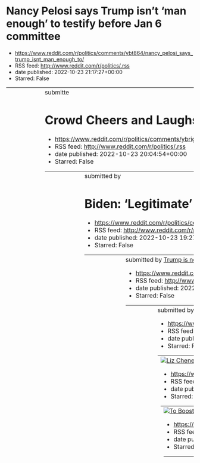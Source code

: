 # Nancy Pelosi says Trump isn’t ‘man enough’ to testify before Jan 6 committee
 - https://www.reddit.com/r/politics/comments/ybt864/nancy_pelosi_says_trump_isnt_man_enough_to/
 - RSS feed: http://www.reddit.com/r/politics/.rss
 - date published: 2022-10-23 21:17:27+00:00
 - Starred: False

<table> <tr><td> <a href="https://www.reddit.com/r/politics/comments/ybt864/nancy_pelosi_says_trump_isnt_man_enough_to/"> <img alt="Nancy Pelosi says Trump isn’t ‘man enough’ to testify before Jan 6 committee" src="https://external-preview.redd.it/0D7y4EhymtR2rSix_Y-eAmytmbx3iBjvyeUr83F0hlA.jpg?width=640&amp;crop=smart&amp;auto=webp&amp;s=f017f2c14148b96fa1b3bd4a180b229a8d85247b" title="Nancy Pelosi says Trump isn’t ‘man enough’ to testify before Jan 6 committee" /> </a> </td><td> &#32; submitte

# Crowd Cheers and Laughs When Trump Threatens Journalists With Prison Rape
 - https://www.reddit.com/r/politics/comments/ybrigg/crowd_cheers_and_laughs_when_trump_threatens/
 - RSS feed: http://www.reddit.com/r/politics/.rss
 - date published: 2022-10-23 20:04:54+00:00
 - Starred: False

<table> <tr><td> <a href="https://www.reddit.com/r/politics/comments/ybrigg/crowd_cheers_and_laughs_when_trump_threatens/"> <img alt="Crowd Cheers and Laughs When Trump Threatens Journalists With Prison Rape" src="https://external-preview.redd.it/kjDan7V7KMZh_YHwpQ-__wnnphMn5e5SEN5t5rvkN6E.jpg?width=640&amp;crop=smart&amp;auto=webp&amp;s=c7147a813f4d580613f58fdd3eba0ba492266a8e" title="Crowd Cheers and Laughs When Trump Threatens Journalists With Prison Rape" /> </a> </td><td> &#32; submitted by

# Biden: ‘Legitimate’ for voters to weigh age as he nears 80
 - https://www.reddit.com/r/politics/comments/ybqlhm/biden_legitimate_for_voters_to_weigh_age_as_he/
 - RSS feed: http://www.reddit.com/r/politics/.rss
 - date published: 2022-10-23 19:27:02+00:00
 - Starred: False

<table> <tr><td> <a href="https://www.reddit.com/r/politics/comments/ybqlhm/biden_legitimate_for_voters_to_weigh_age_as_he/"> <img alt="Biden: ‘Legitimate’ for voters to weigh age as he nears 80" src="https://external-preview.redd.it/VnsnunIeKc3Rj700UOkBV9C42llXYdNEC5dNt3hdxKA.jpg?width=640&amp;crop=smart&amp;auto=webp&amp;s=67baf71e0bc65964a9a2f676f89fae00e2e55021" title="Biden: ‘Legitimate’ for voters to weigh age as he nears 80" /> </a> </td><td> &#32; submitted by &#32; <a href="https://www.

# Trump is not 'man enough' to testify in Jan. 6 probe, Pelosi says
 - https://www.reddit.com/r/politics/comments/ybpfh2/trump_is_not_man_enough_to_testify_in_jan_6_probe/
 - RSS feed: http://www.reddit.com/r/politics/.rss
 - date published: 2022-10-23 18:40:30+00:00
 - Starred: False

<table> <tr><td> <a href="https://www.reddit.com/r/politics/comments/ybpfh2/trump_is_not_man_enough_to_testify_in_jan_6_probe/"> <img alt="Trump is not 'man enough' to testify in Jan. 6 probe, Pelosi says" src="https://external-preview.redd.it/f3omYE7rl6DfUexF7Fkfo423Xg7wyAY5--AIdORxJ34.jpg?width=640&amp;crop=smart&amp;auto=webp&amp;s=3579215385c21506ce7151173754bc51d35ad661" title="Trump is not 'man enough' to testify in Jan. 6 probe, Pelosi says" /> </a> </td><td> &#32; submitted by &#32; <a h

# Liz Cheney warns election-denying candidates on midterm ballots pose ‘grave’ threat to democracy
 - https://www.reddit.com/r/politics/comments/yboykk/liz_cheney_warns_electiondenying_candidates_on/
 - RSS feed: http://www.reddit.com/r/politics/.rss
 - date published: 2022-10-23 18:21:51+00:00
 - Starred: False

<table> <tr><td> <a href="https://www.reddit.com/r/politics/comments/yboykk/liz_cheney_warns_electiondenying_candidates_on/"> <img alt="Liz Cheney warns election-denying candidates on midterm ballots pose ‘grave’ threat to democracy" src="https://external-preview.redd.it/qvScjV26O_6Vl8gS8p2o6hJwx8urfESjVX9HEpO3h0s.jpg?width=640&amp;crop=smart&amp;auto=webp&amp;s=a94cdfaf91bdaf895bf83fa60a7ee6e7c649a517" title="Liz Cheney warns election-denying candidates on midterm ballots pose ‘grave’ threat to

# To Boost Turnout, Sanders Says Dems Must Attack 'Corporate Agenda of the Republicans'
 - https://www.reddit.com/r/politics/comments/ybo4sn/to_boost_turnout_sanders_says_dems_must_attack/
 - RSS feed: http://www.reddit.com/r/politics/.rss
 - date published: 2022-10-23 17:48:27+00:00
 - Starred: False

<table> <tr><td> <a href="https://www.reddit.com/r/politics/comments/ybo4sn/to_boost_turnout_sanders_says_dems_must_attack/"> <img alt="To Boost Turnout, Sanders Says Dems Must Attack 'Corporate Agenda of the Republicans'" src="https://external-preview.redd.it/rckzYiSm0WeQ_ppR1M21Lk4LRbK9Kbo3cTE6DDHzvsg.jpg?width=640&amp;crop=smart&amp;auto=webp&amp;s=b5a76668dfe58f53c12d5a1b4a92e0e907384e2c" title="To Boost Turnout, Sanders Says Dems Must Attack 'Corporate Agenda of the Republicans'" /> </a> </

# In Ohio, Vance faces backlash in Ukrainian community over war stance
 - https://www.reddit.com/r/politics/comments/ybnuii/in_ohio_vance_faces_backlash_in_ukrainian/
 - RSS feed: http://www.reddit.com/r/politics/.rss
 - date published: 2022-10-23 17:37:11+00:00
 - Starred: False

<table> <tr><td> <a href="https://www.reddit.com/r/politics/comments/ybnuii/in_ohio_vance_faces_backlash_in_ukrainian/"> <img alt="In Ohio, Vance faces backlash in Ukrainian community over war stance" src="https://external-preview.redd.it/hRM1g7v1UfSwO8o-9-DZdTbaAzg1ZcLwgeUuoUD3YZ8.jpg?width=640&amp;crop=smart&amp;auto=webp&amp;s=cce1e0221cdaa9981e1c00d334c125d3b6b67d90" title="In Ohio, Vance faces backlash in Ukrainian community over war stance" /> </a> </td><td> &#32; submitted by &#32; <a hre

# Jan. 6 Capitol riot committee won't let Trump turn testimony into a 'circus,' Cheney says
 - https://www.reddit.com/r/politics/comments/ybmvuh/jan_6_capitol_riot_committee_wont_let_trump_turn/
 - RSS feed: http://www.reddit.com/r/politics/.rss
 - date published: 2022-10-23 17:00:32+00:00
 - Starred: False

<table> <tr><td> <a href="https://www.reddit.com/r/politics/comments/ybmvuh/jan_6_capitol_riot_committee_wont_let_trump_turn/"> <img alt="Jan. 6 Capitol riot committee won't let Trump turn testimony into a 'circus,' Cheney says" src="https://external-preview.redd.it/cmrYbtacRD6M0PYEBSCs_qi6wu-vTG0ooUe1mjxer9k.jpg?width=640&amp;crop=smart&amp;auto=webp&amp;s=4cc12dfcc5dafb6cc0d4e7cc9d4f6da302aafdb7" title="Jan. 6 Capitol riot committee won't let Trump turn testimony into a 'circus,' Cheney says" 

# Biden touts federal deficit: ‘Largest one-year drop in American history’
 - https://www.reddit.com/r/politics/comments/ybmqbr/biden_touts_federal_deficit_largest_oneyear_drop/
 - RSS feed: http://www.reddit.com/r/politics/.rss
 - date published: 2022-10-23 16:54:40+00:00
 - Starred: False

<table> <tr><td> <a href="https://www.reddit.com/r/politics/comments/ybmqbr/biden_touts_federal_deficit_largest_oneyear_drop/"> <img alt="Biden touts federal deficit: ‘Largest one-year drop in American history’" src="https://external-preview.redd.it/zbaOfX20MJSXlsP3sl4leh7mJdznp15MKG-1z3YQDSU.jpg?width=640&amp;crop=smart&amp;auto=webp&amp;s=cb2a1e5ebd322ebeaf14075efc44f43ede442419" title="Biden touts federal deficit: ‘Largest one-year drop in American history’" /> </a> </td><td> &#32; submitted 

# A Group of Former Trump Aides Is Behind Racist and False Anti-Immigrant Ads
 - https://www.reddit.com/r/politics/comments/ybmjmu/a_group_of_former_trump_aides_is_behind_racist/
 - RSS feed: http://www.reddit.com/r/politics/.rss
 - date published: 2022-10-23 16:47:12+00:00
 - Starred: False

<table> <tr><td> <a href="https://www.reddit.com/r/politics/comments/ybmjmu/a_group_of_former_trump_aides_is_behind_racist/"> <img alt="A Group of Former Trump Aides Is Behind Racist and False Anti-Immigrant Ads" src="https://external-preview.redd.it/Ge8g2Rj3rFanvsKjywjdE-FRRcUI697JUYcRRSpefew.jpg?width=640&amp;crop=smart&amp;auto=webp&amp;s=7fe8c6d202a58e41f4bdbdc19dd026813eb070b4" title="A Group of Former Trump Aides Is Behind Racist and False Anti-Immigrant Ads" /> </a> </td><td> &#32; submit

# Kevin McCarthy leading "pro-Putin" Republicans is "dangerous": Liz Cheney
 - https://www.reddit.com/r/politics/comments/ybmaxt/kevin_mccarthy_leading_proputin_republicans_is/
 - RSS feed: http://www.reddit.com/r/politics/.rss
 - date published: 2022-10-23 16:37:36+00:00
 - Starred: False

<table> <tr><td> <a href="https://www.reddit.com/r/politics/comments/ybmaxt/kevin_mccarthy_leading_proputin_republicans_is/"> <img alt="Kevin McCarthy leading &quot;pro-Putin&quot; Republicans is &quot;dangerous&quot;: Liz Cheney" src="https://external-preview.redd.it/EXHL8eoKHB7Ft21nIa33nJOCo0iFcbu1EKAS7LrLTZ4.jpg?width=640&amp;crop=smart&amp;auto=webp&amp;s=2c3092b972106643b1820058b407b1b3d5cae322" title="Kevin McCarthy leading &quot;pro-Putin&quot; Republicans is &quot;dangerous&quot;: Liz Ch

# For months, Trump has 'repeatedly' discussed choosing Marjorie Taylor Greene as his 2024 running mate: journalist
 - https://www.reddit.com/r/politics/comments/ybm9ej/for_months_trump_has_repeatedly_discussed/
 - RSS feed: http://www.reddit.com/r/politics/.rss
 - date published: 2022-10-23 16:35:50+00:00
 - Starred: False

<table> <tr><td> <a href="https://www.reddit.com/r/politics/comments/ybm9ej/for_months_trump_has_repeatedly_discussed/"> <img alt="For months, Trump has 'repeatedly' discussed choosing Marjorie Taylor Greene as his 2024 running mate: journalist" src="https://external-preview.redd.it/j6XVcWXz9TybuWNHIpnhTSpb0lV8Zq4pJTkJZ3vXKF4.jpg?width=640&amp;crop=smart&amp;auto=webp&amp;s=2366df4e883f2f35f279e2d71277737a01c5186d" title="For months, Trump has 'repeatedly' discussed choosing Marjorie Taylor Gree

# Remember The Supreme Court Leak Investigation? Why Has Everyone Gotten So Quiet About That?
 - https://www.reddit.com/r/politics/comments/ybm4j2/remember_the_supreme_court_leak_investigation_why/
 - RSS feed: http://www.reddit.com/r/politics/.rss
 - date published: 2022-10-23 16:30:39+00:00
 - Starred: False

<table> <tr><td> <a href="https://www.reddit.com/r/politics/comments/ybm4j2/remember_the_supreme_court_leak_investigation_why/"> <img alt="Remember The Supreme Court Leak Investigation? Why Has Everyone Gotten So Quiet About That?" src="https://external-preview.redd.it/VuvgrkzY23lWmE8PVZh7fDdR8pu_qHI8vFtL2hTANAk.jpg?width=640&amp;crop=smart&amp;auto=webp&amp;s=5f240e847018c671b8080a8188d23953944a2267" title="Remember The Supreme Court Leak Investigation? Why Has Everyone Gotten So Quiet About Th

# Trump Plans to Challenge the 2022 Elections -- Starting in Philly
 - https://www.reddit.com/r/politics/comments/ybkw9e/trump_plans_to_challenge_the_2022_elections/
 - RSS feed: http://www.reddit.com/r/politics/.rss
 - date published: 2022-10-23 15:41:42+00:00
 - Starred: False

<table> <tr><td> <a href="https://www.reddit.com/r/politics/comments/ybkw9e/trump_plans_to_challenge_the_2022_elections/"> <img alt="Trump Plans to Challenge the 2022 Elections -- Starting in Philly" src="https://external-preview.redd.it/b68K_LuKXHugwGDCXvyz3mao4SdWh51FDBQcI6LjLg0.jpg?width=640&amp;crop=smart&amp;auto=webp&amp;s=443fb7a825ecf753fdceb06a9d0b082b4758c316" title="Trump Plans to Challenge the 2022 Elections -- Starting in Philly" /> </a> </td><td> &#32; submitted by &#32; <a href="h

# Cheney: ‘McCarthy is going to make himself the leader of the pro-Putin wing’ of GOP
 - https://www.reddit.com/r/politics/comments/ybkfhp/cheney_mccarthy_is_going_to_make_himself_the/
 - RSS feed: http://www.reddit.com/r/politics/.rss
 - date published: 2022-10-23 15:22:14+00:00
 - Starred: False

<table> <tr><td> <a href="https://www.reddit.com/r/politics/comments/ybkfhp/cheney_mccarthy_is_going_to_make_himself_the/"> <img alt="Cheney: ‘McCarthy is going to make himself the leader of the pro-Putin wing’ of GOP" src="https://external-preview.redd.it/nrVPDtjWX2dk50tZHwYdFb19tkFgC6JQzM0VARe8Kvc.jpg?width=640&amp;crop=smart&amp;auto=webp&amp;s=7679d7ca46f57655fd5152b1743a16f8e951623f" title="Cheney: ‘McCarthy is going to make himself the leader of the pro-Putin wing’ of GOP" /> </a> </td><td

# Trump calls for jailing Roe v Wade ‘leaker’ and reporters who published draft opinion
 - https://www.reddit.com/r/politics/comments/ybk99n/trump_calls_for_jailing_roe_v_wade_leaker_and/
 - RSS feed: http://www.reddit.com/r/politics/.rss
 - date published: 2022-10-23 15:15:21+00:00
 - Starred: False

<table> <tr><td> <a href="https://www.reddit.com/r/politics/comments/ybk99n/trump_calls_for_jailing_roe_v_wade_leaker_and/"> <img alt="Trump calls for jailing Roe v Wade ‘leaker’ and reporters who published draft opinion" src="https://external-preview.redd.it/DFBApC2mG8JsapSX_MCYcDvgB9bJzArsD8qjeai76_w.jpg?width=640&amp;crop=smart&amp;auto=webp&amp;s=7e7ac1664926ec72fd9e1a246eb8fb06fdf93107" title="Trump calls for jailing Roe v Wade ‘leaker’ and reporters who published draft opinion" /> </a> </t

# Donald Trump Harrumphs It Would Be “Very Disloyal” if Cabinet Members Ran for President in 2024
 - https://www.reddit.com/r/politics/comments/ybjx6s/donald_trump_harrumphs_it_would_be_very_disloyal/
 - RSS feed: http://www.reddit.com/r/politics/.rss
 - date published: 2022-10-23 15:01:47+00:00
 - Starred: False

<table> <tr><td> <a href="https://www.reddit.com/r/politics/comments/ybjx6s/donald_trump_harrumphs_it_would_be_very_disloyal/"> <img alt="Donald Trump Harrumphs It Would Be “Very Disloyal” if Cabinet Members Ran for President in 2024" src="https://external-preview.redd.it/VbAd0FdsWDbtHstDhvZSw2-RG8D3wszRU4Mru3SxvV0.jpg?width=640&amp;crop=smart&amp;auto=webp&amp;s=5e1189670d8055268a24bfe412a4ff6684dc77dd" title="Donald Trump Harrumphs It Would Be “Very Disloyal” if Cabinet Members Ran for Preside

# Sanders ‘worried’ about Democratic midterm turnout, urges focus on economy
 - https://www.reddit.com/r/politics/comments/ybijzx/sanders_worried_about_democratic_midterm_turnout/
 - RSS feed: http://www.reddit.com/r/politics/.rss
 - date published: 2022-10-23 14:04:30+00:00
 - Starred: False

<table> <tr><td> <a href="https://www.reddit.com/r/politics/comments/ybijzx/sanders_worried_about_democratic_midterm_turnout/"> <img alt="Sanders ‘worried’ about Democratic midterm turnout, urges focus on economy" src="https://external-preview.redd.it/OwFRGr8RZDraZgLrDClpp7HgUZF1eGWS3n90JDgSrFg.jpg?width=640&amp;crop=smart&amp;auto=webp&amp;s=213e9d013188ce429d353f0c44ebb01bf18959b2" title="Sanders ‘worried’ about Democratic midterm turnout, urges focus on economy" /> </a> </td><td> &#32; submit

# GOP senator defends Jan. 6 texts to Meadows
 - https://www.reddit.com/r/politics/comments/ybi7we/gop_senator_defends_jan_6_texts_to_meadows/
 - RSS feed: http://www.reddit.com/r/politics/.rss
 - date published: 2022-10-23 13:50:12+00:00
 - Starred: False

<table> <tr><td> <a href="https://www.reddit.com/r/politics/comments/ybi7we/gop_senator_defends_jan_6_texts_to_meadows/"> <img alt="GOP senator defends Jan. 6 texts to Meadows" src="https://external-preview.redd.it/VOfvxsjZ-Eb3LMkFHUiSpsK-M0WH4ROd8sWwPDcl9R8.jpg?width=640&amp;crop=smart&amp;auto=webp&amp;s=5c7ac38a6656fb9584fc7ff6ea9ea7559cdd34ab" title="GOP senator defends Jan. 6 texts to Meadows" /> </a> </td><td> &#32; submitted by &#32; <a href="https://www.reddit.com/user/Gambit08"> /u/Gamb

# Man on Mehmet Oz Panel Says He’s Swayed Away From GOP Candidate
 - https://www.reddit.com/r/politics/comments/ybhwgl/man_on_mehmet_oz_panel_says_hes_swayed_away_from/
 - RSS feed: http://www.reddit.com/r/politics/.rss
 - date published: 2022-10-23 13:36:08+00:00
 - Starred: False

<table> <tr><td> <a href="https://www.reddit.com/r/politics/comments/ybhwgl/man_on_mehmet_oz_panel_says_hes_swayed_away_from/"> <img alt="Man on Mehmet Oz Panel Says He’s Swayed Away From GOP Candidate" src="https://external-preview.redd.it/xBedhkjbdNtFTlA2n_4XQbKNb1qVTYTrKQBayjmlI80.jpg?width=640&amp;crop=smart&amp;auto=webp&amp;s=b5e8fd33cecb687695e314a7e2766cad48757580" title="Man on Mehmet Oz Panel Says He’s Swayed Away From GOP Candidate" /> </a> </td><td> &#32; submitted by &#32; <a href="

# We Need to Stop Calling Far-Right Extremists ‘Conservatives’
 - https://www.reddit.com/r/politics/comments/ybhht0/we_need_to_stop_calling_farright_extremists/
 - RSS feed: http://www.reddit.com/r/politics/.rss
 - date published: 2022-10-23 13:17:42+00:00
 - Starred: True

<table> <tr><td> <a href="https://www.reddit.com/r/politics/comments/ybhht0/we_need_to_stop_calling_farright_extremists/"> <img alt="We Need to Stop Calling Far-Right Extremists ‘Conservatives’" src="https://external-preview.redd.it/fd_TRrNJOYzfI-RVIEyXYTR9rFwm9OqlG2iPseTpGEI.jpg?width=640&amp;crop=smart&amp;auto=webp&amp;s=b60ebbe3348b07f2a3666f95b44f5522729780d5" title="We Need to Stop Calling Far-Right Extremists ‘Conservatives’" /> </a> </td><td> &#32; submitted by &#32; <a href="https://www

# There’s No Good Option for Conservative Voters in Georgia | And in Pennsylvania, too.
 - https://www.reddit.com/r/politics/comments/ybh8sz/theres_no_good_option_for_conservative_voters_in/
 - RSS feed: http://www.reddit.com/r/politics/.rss
 - date published: 2022-10-23 13:06:12+00:00
 - Starred: False

<table> <tr><td> <a href="https://www.reddit.com/r/politics/comments/ybh8sz/theres_no_good_option_for_conservative_voters_in/"> <img alt="There’s No Good Option for Conservative Voters in Georgia | And in Pennsylvania, too." src="https://external-preview.redd.it/rQUYXF8jLqc0uqB7-SgPlykQEJoet8kn6cCNaggvj5Q.jpg?width=640&amp;crop=smart&amp;auto=webp&amp;s=67f79ca0bc0fe59e6de2299f525fbff5ca83ea5c" title="There’s No Good Option for Conservative Voters in Georgia | And in Pennsylvania, too." /> </a> 

# ‘I’m deadly serious’: why filmmaker Michael Moore is confident of a Democratic midterm win
 - https://www.reddit.com/r/politics/comments/ybh2td/im_deadly_serious_why_filmmaker_michael_moore_is/
 - RSS feed: http://www.reddit.com/r/politics/.rss
 - date published: 2022-10-23 12:58:37+00:00
 - Starred: False

<table> <tr><td> <a href="https://www.reddit.com/r/politics/comments/ybh2td/im_deadly_serious_why_filmmaker_michael_moore_is/"> <img alt="‘I’m deadly serious’: why filmmaker Michael Moore is confident of a Democratic midterm win" src="https://external-preview.redd.it/jzBMm0v24A5XTlm8D283zCt67SyKPBCPMyHpZd8AQx8.jpg?width=640&amp;crop=smart&amp;auto=webp&amp;s=0124e4bf539f2cd7271c3123664b896355fb297e" title="‘I’m deadly serious’: why filmmaker Michael Moore is confident of a Democratic midterm win

# Dems push Medicaid expansion for left-behind rural Georgia
 - https://www.reddit.com/r/politics/comments/ybgk2o/dems_push_medicaid_expansion_for_leftbehind_rural/
 - RSS feed: http://www.reddit.com/r/politics/.rss
 - date published: 2022-10-23 12:33:26+00:00
 - Starred: False

<table> <tr><td> <a href="https://www.reddit.com/r/politics/comments/ybgk2o/dems_push_medicaid_expansion_for_leftbehind_rural/"> <img alt="Dems push Medicaid expansion for left-behind rural Georgia" src="https://external-preview.redd.it/6zha7T6Q-RfpZ7JDycqZk7x6hxux0GWjiuVmZcc8ui8.jpg?width=640&amp;crop=smart&amp;auto=webp&amp;s=f490d0f0f99269c55f4189545c5d6e7867ff235f" title="Dems push Medicaid expansion for left-behind rural Georgia" /> </a> </td><td> &#32; submitted by &#32; <a href="https://w

# Supreme Court Must Affirm Consumer Boycotts Are Protected by First Amendment
 - https://www.reddit.com/r/politics/comments/ybgajq/supreme_court_must_affirm_consumer_boycotts_are/
 - RSS feed: http://www.reddit.com/r/politics/.rss
 - date published: 2022-10-23 12:20:34+00:00
 - Starred: False

<table> <tr><td> <a href="https://www.reddit.com/r/politics/comments/ybgajq/supreme_court_must_affirm_consumer_boycotts_are/"> <img alt="Supreme Court Must Affirm Consumer Boycotts Are Protected by First Amendment" src="https://external-preview.redd.it/sK6O-TiFSANtdnRAUFCHsifPy_-yWKYU9ofuDgcbj1Q.jpg?width=640&amp;crop=smart&amp;auto=webp&amp;s=ab44dd5487e1c88e09277c7c67724545c682e8d9" title="Supreme Court Must Affirm Consumer Boycotts Are Protected by First Amendment" /> </a> </td><td> &#32; sub

# Early voter turnout for 2022 midterms on pace to meet record-setting 2018
 - https://www.reddit.com/r/politics/comments/ybgagh/early_voter_turnout_for_2022_midterms_on_pace_to/
 - RSS feed: http://www.reddit.com/r/politics/.rss
 - date published: 2022-10-23 12:20:29+00:00
 - Starred: False

<table> <tr><td> <a href="https://www.reddit.com/r/politics/comments/ybgagh/early_voter_turnout_for_2022_midterms_on_pace_to/"> <img alt="Early voter turnout for 2022 midterms on pace to meet record-setting 2018" src="https://external-preview.redd.it/dnXShAmp8GrRujFyNQ3W1KT7CYstWz44at8aT-fLhB8.jpg?width=640&amp;crop=smart&amp;auto=webp&amp;s=986b891b829b90a65dbfd12249e41f7832c85447" title="Early voter turnout for 2022 midterms on pace to meet record-setting 2018" /> </a> </td><td> &#32; submitte

# Jan. 6 Trial Highlights Missed Warnings Before Capitol Siege
 - https://www.reddit.com/r/politics/comments/ybfw3m/jan_6_trial_highlights_missed_warnings_before/
 - RSS feed: http://www.reddit.com/r/politics/.rss
 - date published: 2022-10-23 12:00:36+00:00
 - Starred: False

<table> <tr><td> <a href="https://www.reddit.com/r/politics/comments/ybfw3m/jan_6_trial_highlights_missed_warnings_before/"> <img alt="Jan. 6 Trial Highlights Missed Warnings Before Capitol Siege" src="https://external-preview.redd.it/fNvBoglLXyrdRqvt7x71FJT7sg6vLA_aSK3PYYovQmM.jpg?width=640&amp;crop=smart&amp;auto=webp&amp;s=3db445ff3b8242fe384b6daea11be6e7ca575164" title="Jan. 6 Trial Highlights Missed Warnings Before Capitol Siege" /> </a> </td><td> &#32; submitted by &#32; <a href="https://w

# Young Democrats ready their plans for a post-Pelosi shake-up
 - https://www.reddit.com/r/politics/comments/ybfo72/young_democrats_ready_their_plans_for_a/
 - RSS feed: http://www.reddit.com/r/politics/.rss
 - date published: 2022-10-23 11:48:51+00:00
 - Starred: False

<table> <tr><td> <a href="https://www.reddit.com/r/politics/comments/ybfo72/young_democrats_ready_their_plans_for_a/"> <img alt="Young Democrats ready their plans for a post-Pelosi shake-up" src="https://external-preview.redd.it/sqFVXSueU8sglGvrvCD_d4RKwG-g_NUSkj8xIPlFQJI.jpg?width=640&amp;crop=smart&amp;auto=webp&amp;s=8643f3c47d12eb972285a1d9e61c55b4b8eafe18" title="Young Democrats ready their plans for a post-Pelosi shake-up" /> </a> </td><td> &#32; submitted by &#32; <a href="https://www.red

# Arizona voter says they were intimidated trying to vote. See surveillance video
 - https://www.reddit.com/r/politics/comments/ybfax6/arizona_voter_says_they_were_intimidated_trying/
 - RSS feed: http://www.reddit.com/r/politics/.rss
 - date published: 2022-10-23 11:28:14+00:00
 - Starred: False

<table> <tr><td> <a href="https://www.reddit.com/r/politics/comments/ybfax6/arizona_voter_says_they_were_intimidated_trying/"> <img alt="Arizona voter says they were intimidated trying to vote. See surveillance video" src="https://external-preview.redd.it/Jnp3aEBXVHnFxNN0rzZ5kAsgvxcW7AJzxHZPzRbsqQU.jpg?width=640&amp;crop=smart&amp;auto=webp&amp;s=5173f34bd3f69a84da6ebac689a9a47e630c443a" title="Arizona voter says they were intimidated trying to vote. See surveillance video" /> </a> </td><td> &#3

# US politics’ post-shame era: how Republicans became the party of hate
 - https://www.reddit.com/r/politics/comments/ybb7gw/us_politics_postshame_era_how_republicans_became/
 - RSS feed: http://www.reddit.com/r/politics/.rss
 - date published: 2022-10-23 07:28:31+00:00
 - Starred: False

<table> <tr><td> <a href="https://www.reddit.com/r/politics/comments/ybb7gw/us_politics_postshame_era_how_republicans_became/"> <img alt="US politics’ post-shame era: how Republicans became the party of hate" src="https://external-preview.redd.it/zyppfrdtvB5oNxSwca7gfavhYSgOFskng7Ubgb9Ru28.jpg?width=640&amp;crop=smart&amp;auto=webp&amp;s=642b2f02cec479cd014250479740e79e90e883d0" title="US politics’ post-shame era: how Republicans became the party of hate" /> </a> </td><td> &#32; submitted by &#3

# Pro-Trump Tour Flies Off The Rails Over ‘Demonic Satellites’ and ‘Deep State’ McDonald’s
 - https://www.reddit.com/r/politics/comments/yb7boa/protrump_tour_flies_off_the_rails_over_demonic/
 - RSS feed: http://www.reddit.com/r/politics/.rss
 - date published: 2022-10-23 03:53:03+00:00
 - Starred: False

<table> <tr><td> <a href="https://www.reddit.com/r/politics/comments/yb7boa/protrump_tour_flies_off_the_rails_over_demonic/"> <img alt="Pro-Trump Tour Flies Off The Rails Over ‘Demonic Satellites’ and ‘Deep State’ McDonald’s" src="https://external-preview.redd.it/pNCf7X2oytLXEkGtwEfQP86WA3etUicrHFmYGgJvpE0.jpg?width=640&amp;crop=smart&amp;auto=webp&amp;s=36fba942ca5efd7fab26358432fea814736aa43b" title="Pro-Trump Tour Flies Off The Rails Over ‘Demonic Satellites’ and ‘Deep State’ McDonald’s" /> <

# 'I’ll veto it': President Biden vows to protect women’s right to choose if GOP takes control of Congress
 - https://www.reddit.com/r/politics/comments/yb6qvq/ill_veto_it_president_biden_vows_to_protect/
 - RSS feed: http://www.reddit.com/r/politics/.rss
 - date published: 2022-10-23 03:23:38+00:00
 - Starred: False

<table> <tr><td> <a href="https://www.reddit.com/r/politics/comments/yb6qvq/ill_veto_it_president_biden_vows_to_protect/"> <img alt="'I’ll veto it': President Biden vows to protect women’s right to choose if GOP takes control of Congress" src="https://external-preview.redd.it/bEC7WHklANqqlOkMHaXNqZ8Ib00Moo6m5SYxKDSILQs.jpg?width=640&amp;crop=smart&amp;auto=webp&amp;s=99e3fd6846499a30c4e0d687189fa05d47c8fbac" title="'I’ll veto it': President Biden vows to protect women’s right to choose if GOP ta

# Alaska GOP Candidate For Governor Faces Sexual Harassment Lawsuit
 - https://www.reddit.com/r/politics/comments/yb6n1v/alaska_gop_candidate_for_governor_faces_sexual/
 - RSS feed: http://www.reddit.com/r/politics/.rss
 - date published: 2022-10-23 03:18:20+00:00
 - Starred: False

<table> <tr><td> <a href="https://www.reddit.com/r/politics/comments/yb6n1v/alaska_gop_candidate_for_governor_faces_sexual/"> <img alt="Alaska GOP Candidate For Governor Faces Sexual Harassment Lawsuit" src="https://external-preview.redd.it/q1MKq2TdAdFmyZt2V7GSDSXhWU-gK7-iFv54BTsBrQg.jpg?width=640&amp;crop=smart&amp;auto=webp&amp;s=bdd855d866465e7654c518bc8931b00b2b73893c" title="Alaska GOP Candidate For Governor Faces Sexual Harassment Lawsuit" /> </a> </td><td> &#32; submitted by &#32; <a href

# GOP campaigns against the IRS, vowing to slash its funding
 - https://www.reddit.com/r/politics/comments/yb5xi6/gop_campaigns_against_the_irs_vowing_to_slash_its/
 - RSS feed: http://www.reddit.com/r/politics/.rss
 - date published: 2022-10-23 02:42:15+00:00
 - Starred: False

<table> <tr><td> <a href="https://www.reddit.com/r/politics/comments/yb5xi6/gop_campaigns_against_the_irs_vowing_to_slash_its/"> <img alt="GOP campaigns against the IRS, vowing to slash its funding" src="https://external-preview.redd.it/OVKUdxGEe466--07nOBkwHHLzqSoECZ8IHi7zVxVyoQ.jpg?width=640&amp;crop=smart&amp;auto=webp&amp;s=1886687114be2504a7e7e5a58e9119702e66401c" title="GOP campaigns against the IRS, vowing to slash its funding" /> </a> </td><td> &#32; submitted by &#32; <a href="https://w

# Armed ‘Poll Watchers’ in Arizona Heighten Alarm Over Right-Wing Voter Intimidation — “This is obviously totally incompatible with liberal democracy and an open society,” said one commentator.
 - https://www.reddit.com/r/politics/comments/yb5wgs/armed_poll_watchers_in_arizona_heighten_alarm/
 - RSS feed: http://www.reddit.com/r/politics/.rss
 - date published: 2022-10-23 02:40:49+00:00
 - Starred: False

<table> <tr><td> <a href="https://www.reddit.com/r/politics/comments/yb5wgs/armed_poll_watchers_in_arizona_heighten_alarm/"> <img alt="Armed ‘Poll Watchers’ in Arizona Heighten Alarm Over Right-Wing Voter Intimidation — “This is obviously totally incompatible with liberal democracy and an open society,” said one commentator." src="https://external-preview.redd.it/plOETdPC0sEauef7LB7CGYpyPppGK9DPWms8ibU1wAk.jpg?width=640&amp;crop=smart&amp;auto=webp&amp;s=a683e33abebb93c5bf96bc412873e7a490ec91f4"

# “There Should Be Consequences for People Who Undermine Our Democracy and Peddle the Big Lie”: Republicans rallied around Nevada Sen. Catherine Cortez Masto in criticizing her rival Adam Laxalt.
 - https://www.reddit.com/r/politics/comments/yb5s7c/there_should_be_consequences_for_people_who/
 - RSS feed: http://www.reddit.com/r/politics/.rss
 - date published: 2022-10-23 02:34:59+00:00
 - Starred: False

<table> <tr><td> <a href="https://www.reddit.com/r/politics/comments/yb5s7c/there_should_be_consequences_for_people_who/"> <img alt="“There Should Be Consequences for People Who Undermine Our Democracy and Peddle the Big Lie”: Republicans rallied around Nevada Sen. Catherine Cortez Masto in criticizing her rival Adam Laxalt." src="https://external-preview.redd.it/FP69s7v4TR5c5YJD26DJDePAGYZFtoWWCJyctXAk3X0.jpg?width=640&amp;crop=smart&amp;auto=webp&amp;s=be03863ef98d76649b12429639d913d21071be5d"

# 'I Will Not Yield': Biden Vows to Fight Any GOP Attack on Social Security, Medicare |"I will not cut Social Security," the president said. "I will not cut Medicare, no matter how hard they work at it."
 - https://www.reddit.com/r/politics/comments/yb4k3v/i_will_not_yield_biden_vows_to_fight_any_gop/
 - RSS feed: http://www.reddit.com/r/politics/.rss
 - date published: 2022-10-23 01:33:58+00:00
 - Starred: False

<table> <tr><td> <a href="https://www.reddit.com/r/politics/comments/yb4k3v/i_will_not_yield_biden_vows_to_fight_any_gop/"> <img alt="'I Will Not Yield': Biden Vows to Fight Any GOP Attack on Social Security, Medicare |&quot;I will not cut Social Security,&quot; the president said. &quot;I will not cut Medicare, no matter how hard they work at it.&quot;" src="https://external-preview.redd.it/0Z2WNH0ETcVi6GNNole0oJs06BLnFfNONwpNbIeKpY4.jpg?width=640&amp;crop=smart&amp;auto=webp&amp;s=160ba19f39b7

# Student debt relief can move ‘full speed ahead’ despite temporary hold, Education Secretary pledges
 - https://www.reddit.com/r/politics/comments/yb4d6t/student_debt_relief_can_move_full_speed_ahead/
 - RSS feed: http://www.reddit.com/r/politics/.rss
 - date published: 2022-10-23 01:24:35+00:00
 - Starred: False

<table> <tr><td> <a href="https://www.reddit.com/r/politics/comments/yb4d6t/student_debt_relief_can_move_full_speed_ahead/"> <img alt="Student debt relief can move ‘full speed ahead’ despite temporary hold, Education Secretary pledges" src="https://external-preview.redd.it/NBZ3wsJYqRQgQlPQBFr96TaJlCf5MY2zke5fUV07Tec.jpg?width=640&amp;crop=smart&amp;auto=webp&amp;s=e73eefaba04f28b395fd55e0724a042ba0d39766" title="Student debt relief can move ‘full speed ahead’ despite temporary hold, Education Se

# Ron DeSantis' voter fraud arrests aim to suppress Black votes
 - https://www.reddit.com/r/politics/comments/yb3730/ron_desantis_voter_fraud_arrests_aim_to_suppress/
 - RSS feed: http://www.reddit.com/r/politics/.rss
 - date published: 2022-10-23 00:28:20+00:00
 - Starred: False

<table> <tr><td> <a href="https://www.reddit.com/r/politics/comments/yb3730/ron_desantis_voter_fraud_arrests_aim_to_suppress/"> <img alt="Ron DeSantis' voter fraud arrests aim to suppress Black votes" src="https://external-preview.redd.it/vcYixj3_Nfe03qrJqy52QGs0HVQB7a2J_4-sOyZtK7U.jpg?width=640&amp;crop=smart&amp;auto=webp&amp;s=02bd72002b17cc62fdec3966132aa0b984224baf" title="Ron DeSantis' voter fraud arrests aim to suppress Black votes" /> </a> </td><td> &#32; submitted by &#32; <a href="http

# Judge denies Republican Party request to stop 'Milwaukee Votes 2022'
 - https://www.reddit.com/r/politics/comments/yb33wq/judge_denies_republican_party_request_to_stop/
 - RSS feed: http://www.reddit.com/r/politics/.rss
 - date published: 2022-10-23 00:24:00+00:00
 - Starred: False

<table> <tr><td> <a href="https://www.reddit.com/r/politics/comments/yb33wq/judge_denies_republican_party_request_to_stop/"> <img alt="Judge denies Republican Party request to stop 'Milwaukee Votes 2022'" src="https://external-preview.redd.it/kNQ_mn95WVl9UH3ejktBnjd0G9he9A9GuImY4E54I7w.jpg?width=640&amp;crop=smart&amp;auto=webp&amp;s=d3034c67a22e9614e337ebbce147e653f37d8b17" title="Judge denies Republican Party request to stop 'Milwaukee Votes 2022'" /> </a> </td><td> &#32; submitted by &#32; <a

# Kevin McCarthy outlines his plans for mass dysfunction if Republicans take back the House.
 - https://www.reddit.com/r/politics/comments/yb2qbc/kevin_mccarthy_outlines_his_plans_for_mass/
 - RSS feed: http://www.reddit.com/r/politics/.rss
 - date published: 2022-10-23 00:05:47+00:00
 - Starred: False

<table> <tr><td> <a href="https://www.reddit.com/r/politics/comments/yb2qbc/kevin_mccarthy_outlines_his_plans_for_mass/"> <img alt="Kevin McCarthy outlines his plans for mass dysfunction if Republicans take back the House." src="https://external-preview.redd.it/UhIz0UwsfznwobOJ3jRmxqNbMXvpST5RVSkoHATAqNA.jpg?width=640&amp;crop=smart&amp;auto=webp&amp;s=2c4de84589fc32cc14cc010271b2af14007cb929" title="Kevin McCarthy outlines his plans for mass dysfunction if Republicans take back the House." /> <
